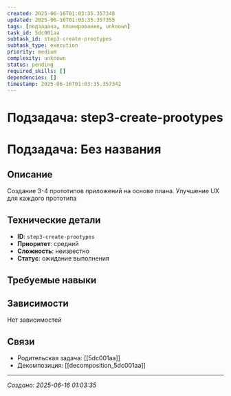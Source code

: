 ```yaml
---
created: 2025-06-16T01:03:35.357348
updated: 2025-06-16T01:03:35.357355
tags: [подзадача, планирование, unknown]
task_id: 5dc001aa
subtask_id: step3-create-prootypes
subtask_type: execution
priority: medium
complexity: unknown
status: pending
required_skills: []
dependencies: []
timestamp: 2025-06-16T01:03:35.357342
---
```


# Подзадача: step3-create-prootypes

# Подзадача: Без названия

## Описание
Создание 3-4 прототипов приложений на основе плана. Улучшение UX для каждого прототипа

## Технические детали
- **ID**: `step3-create-prootypes`
- **Приоритет**: средний
- **Сложность**: неизвестно
- **Статус**: ожидание выполнения

## Требуемые навыки


## Зависимости
Нет зависимостей

## Связи
- Родительская задача: [[5dc001aa]]
- Декомпозиция: [[decomposition_5dc001aa]]

---
*Создано: 2025-06-16 01:03:35*
